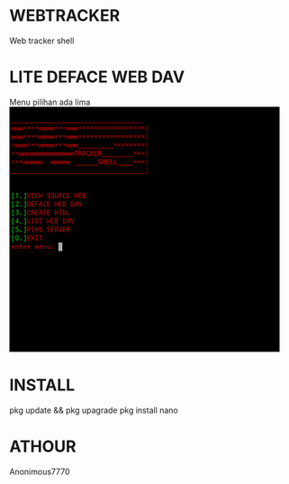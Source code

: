 # WEBTRACKER
Web tracker shell
# LITE DEFACE WEB DAV
Menu pilihan ada lima
<img src="https://github.com/ANONIMOUD/WEBTRACKER/blob/main/WEBTRACKER.png"> 
# INSTALL
pkg update && pkg upagrade
pkg install nano
# ATHOUR
Anonimous7770
